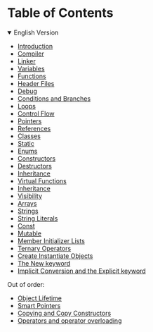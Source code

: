 # Table of Contents 
<details open>
  <summary>English Version</summary>

- [Introduction](Part1.md#introduction)
- [Compiler](Part1.md#compiler)
- [Linker](Part1.md#linker)
- [Variables](Part1.md#variables)
- [Functions](Part1.md#functions)
- [Header Files](Part1.md#header-files)
- [Debug](Part1.md#debug)
- [Conditions and Branches](Part1.md#conditions-and-branches)
- [Loops](Part1.md#loops)
- [Control Flow](Part1.md#control-flow)
- [Pointers](Part1.md#pointers)
- [References](Part1.md#references)
- [Classes](Part1.md#classes)
- [Static](Part1.md#static)
- [Enums](Part1.md#enums)
- [Constructors](Part2.md#constructors)
- [Destructors](Part2.md#destructors)
- [Inheritance](Part2.md#inheritance)
- [Virtual Functions](Part2.md#virtual-functions)
- [Inheritance](Part2.md#inheritance)
- [Visibility](Part2.md#visibility)
- [Arrays](Part2.md#arrays)
- [Strings](Part2.md#strings)
- [String Literals](Part2.md#string-literals)
- [Const](Part3.md#const)
- [Mutable](Part3.md#mutable)
- [Member Initializer Lists](Part3.md#member-initializer-lists)
- [Ternary Operators](Part3.md#ternary-operators)
- [Create Instantiate Objects](Part3.md#create-instantiate-objects)
- [The New keyword](Part3.md#the-new-keyword)
- [Implicit Conversion and the Explicit keyword](Part3.md#implicit-conversion-and-the-explicit-keyword)

Out of order:

- [Object Lifetime](Part4.md#object-lifetime)
- [Smart Pointers](Part4.md#smart-pointers)
- [Copying and Copy Constructors](Part4.md#copying-and-copy-constructors)
- [Operators and operator overloading](Part4.md#operators-and-operator-overloading)

</details>


